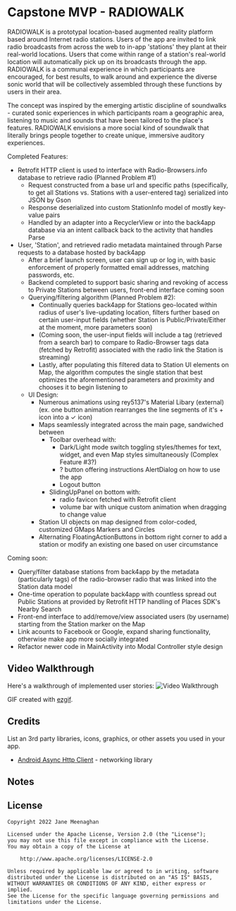 # Capstone MVP - RADIOWALK

RADIOWALK is a prototypal location-based augmented reality platform based around Internet radio stations.
Users of the app are invited to link radio broadcasts from across the web to in-app 'stations' they plant at their real-world locations.
Users that come within range of a station's real-world location will automatically pick up on its broadcasts through the app. 
RADIOWALK is a communal experience in which participants are encouraged, for best results, to walk around and experience the 
diverse sonic world that will be collectively assembled through these functions by users in their area.

The concept was inspired by the emerging artistic discipline of soundwalks - curated sonic experiences in which participants 
roam a geographic area, listening to music and sounds that have been tailored to the place's features.
RADIOWALK envisions a more social kind of soundwalk that literally brings people together to create unique, immersive auditory experiences.

Completed Features:
- Retrofit HTTP client is used to interface with Radio-Browsers.info database to retrieve radio (Planned Problem #1)
  - Request constructed from a base url and specific paths (specifically, to get all Stations vs. Stations with a user-entered tag) serialized into JSON by Gson
  - Response deserialized into custom StationInfo model of mostly key-value pairs
  - Handled by an adapter into a RecyclerView or into the back4app database via an intent callback back to the activity that handles Parse
- User, 'Station', and retrieved radio metadata maintained through Parse requests to a database hosted by back4app
  - After a brief launch screen, user can sign up or log in, with basic enforcement of properly formatted email addresses, matching passwords, etc.
  - Backend completed to support basic sharing and revoking of access to Private Stations between users, front-end interface coming soon
  - Querying/filtering algorithm (Planned Problem #2):
    - Continually queries back4app for Stations geo-located within radius of user's live-updating location, filters further based on certain user-input fields (whether Station is Public/Private/Either at the moment, more parameters soon)
    - (Coming soon, the user-input fields will include a tag (retrieved from a search bar) to compare to Radio-Browser tags data (fetched by Retrofit) associated with the radio link the Station is streaming)
    - Lastly, after populating this filtered data to Station UI elements on Map, the algorithm computes the single station that best optimizes the aforementioned parameters and proximity and chooses it to begin listening to
  - UI Design:
    - Numerous animations using rey5137's Material Libary (external) (ex. one button animation rearranges the line segments of it's + icon into a ✓ icon)
    - Maps seamlessly integrated across the main page, sandwiched between
      - Toolbar overhead with:
        - Dark/Light mode switch toggling styles/themes for text, widget, and even Map styles simultaneously (Complex Feature #3?)
        - ? button offering instructions AlertDialog on how to use the app
        - Logout button
      - SlidingUpPanel on bottom with:
        - radio favicon fetched with Retrofit client
        - volume bar with unique custom animation when dragging to change value
    - Station UI objects on map designed from color-coded, customized GMaps Markers and Circles
    - Alternating FloatingActionButtons in bottom right corner to add a station or modify an existing one based on user circumstance

Coming soon:
- Query/filter database stations from back4app by the metadata (particularly tags) of the radio-browser radio that was linked into the Station data model
- One-time operation to populate back4app with countless spread out Public Stations at provided by Retrofit HTTP handling of Places SDK's Nearby Search
- Front-end interface to add/remove/view associated users (by username) starting from the Station marker on the Map
- Link acounts to Facebook or Google, expand sharing functionality, otherwise make app more socially integrated
- Refactor newer code in MainActivity into Modal Controller style design

## Video Walkthrough

Here's a walkthrough of implemented user stories:
<img src='https://github.com/janemeenaghan/JaneCapstoneProject/blob/629064186c800381dd15d76a1955e775bc0bc8cc/Demo%201.gif' title='Video Walkthrough' width='' alt='Video Walkthrough' />

GIF created with [ezgif](https://ezgif.com/video-to-gif).

## Credits

List an 3rd party libraries, icons, graphics, or other assets you used in your app.

- [Android Async Http Client](http://loopj.com/android-async-http/) - networking library


## Notes


## License

    Copyright 2022 Jane Meenaghan

    Licensed under the Apache License, Version 2.0 (the "License");
    you may not use this file except in compliance with the License.
    You may obtain a copy of the License at

        http://www.apache.org/licenses/LICENSE-2.0

    Unless required by applicable law or agreed to in writing, software
    distributed under the License is distributed on an "AS IS" BASIS,
    WITHOUT WARRANTIES OR CONDITIONS OF ANY KIND, either express or implied.
    See the License for the specific language governing permissions and
    limitations under the License.